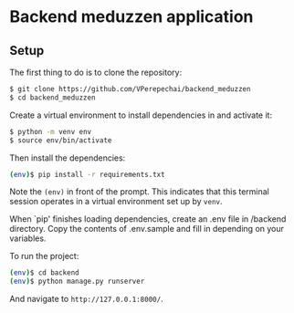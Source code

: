 #  Backend meduzzen application

## Setup

The first thing to do is to clone the repository:

```sh
$ git clone https://github.com/VPerepechai/backend_meduzzen
$ cd backend_meduzzen
```

Create a virtual environment to install dependencies in and activate it:

```sh
$ python -m venv env
$ source env/bin/activate
```

Then install the dependencies:

```sh
(env)$ pip install -r requirements.txt
```
Note the `(env)` in front of the prompt. This indicates that this terminal
session operates in a virtual environment set up by `venv`.

When `pip' finishes loading dependencies, create an .env file in /backend directory. Copy the contents of .env.sample and fill in depending on your variables.

To run the project:
```sh
(env)$ cd backend
(env)$ python manage.py runserver
```
And navigate to `http://127.0.0.1:8000/`.

